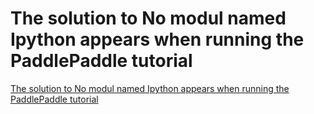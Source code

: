 # The solution to No modul named Ipython appears when running the PaddlePaddle tutorial
[The solution to No modul named Ipython appears when running the PaddlePaddle tutorial](https://aiwithcloud.com/2022/09/15/the_solution_to_no_modul_named_ipython_appears_when_running_the_paddlepaddle_tutorial/)